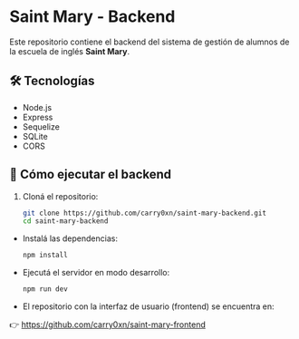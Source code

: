 # Saint Mary - Backend

Este repositorio contiene el backend del sistema de gestión de alumnos de la escuela de inglés **Saint Mary**.

## 🛠 Tecnologías

- Node.js
- Express
- Sequelize
- SQLite
- CORS

## 🚀 Cómo ejecutar el backend

1. Cloná el repositorio:

   ```bash
   git clone https://github.com/carry0xn/saint-mary-backend.git
   cd saint-mary-backend

- Instalá las dependencias:
    ```bash
    npm install

- Ejecutá el servidor en modo desarrollo:
    ```bash
    npm run dev

- El repositorio con la interfaz de usuario (frontend) se encuentra en:

👉 https://github.com/carry0xn/saint-mary-frontend